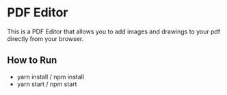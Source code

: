 # PDF Editor

This is a PDF Editor that allows you to add images and drawings to your pdf directly from your browser.

## How to Run

* yarn install / npm install
* yarn start / npm start
